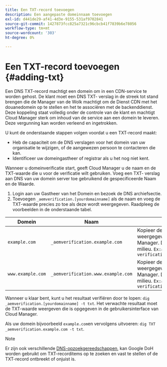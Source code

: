 ```yaml
---
title: Een TXT-record toevoegen
description: Een aangepaste domeinnaam toevoegen
exl-id: d441de29-af41-4d3e-9155-531af9702841
source-git-commit: 1427873fcc825a7321c96cbcb41f7839b6e78056
workflow-type: tm+mt
source-wordcount: '303'
ht-degree: 0%

---
```


# Een TXT-record toevoegen {#adding-txt}

Een DNS TXT-record machtigt een domein om in een CDN-service te worden gehost. De klant moet een DNS TXT- verslag in de streek tot stand brengen die de Manager van de Wolk machtigt om de Dienst CDN met het douanedomein op te stellen en het te associëren met de backenddienst. Deze koppeling staat volledig onder de controle van de klant en machtigt Cloud Manager sterk om inhoud van de service aan een domein te leveren. Deze vergunning kan worden verleend en ingetrokken.

U kunt de onderstaande stappen volgen voordat u een TXT-record maakt:

* Heb de capaciteit om de DNS verslagen voor het domein van uw organisatie te wijzigen, of de aangewezen persoon te contacteren die kan.
* Identificeer uw domeingastheer of registrar als u het nog niet kent.

Wanneer u domeinverificatie start, geeft Cloud Manager u de naam en de TXT-waarde die u voor de verificatie wilt gebruiken. Voeg een TXT- verslag aan DNS van uw domein server toe gebruikend de gespecificeerde Naam en de Waarde.

1. Login aan uw Gastheer van het Domein en bezoek de DNS archiefsectie.
1. Toevoegen `_aemverification.[yourdomainname]` als de naam en voeg de TXT-waarde precies zo toe als deze wordt weergegeven.
Raadpleeg de voorbeelden in de onderstaande tabel.

| Domein | Naam | TXT-waarde |
|--- |--- |---|
| `example.com` | `_aemverification.example.com` | Kopieer de volledige waarde die wordt weergegeven in de gebruikersinterface van Cloud Manager. Dit is specifiek voor het domein en het milieu. `Ex:adobe-aem-verification=example.com/[program]/[env]/..` |
| `www.example.com` | `_aemverification.www.example.com` | Kopieer de volledige waarde die wordt weergegeven in de gebruikersinterface van Cloud Manager. Dit is specifiek voor het domein en het milieu. `Ex:adobe-aem-verification=www.example.com/[program]/[env]/..` |

Wanneer u klaar bent, kunt u het resultaat verifiëren door te lopen: `dig _aemverification.[yourdomainname] -t txt`.
Het verwachte resultaat moet de TXT-waarde weergeven die is opgegeven in de gebruikersinterface van Cloud Manager.

Als uw domein bijvoorbeeld `example.com`en vervolgens uitvoeren: `dig TXT _aemverification.example.com -t txt`.

>[!NOTE]
>Er zijn ook verschillende [DNS-opzoekgereedschappen](https://www.ultratools.com/tools/dnsLookup), kan Google DoH worden gebruikt om TXT-recorditems op te zoeken en vast te stellen of de TXT-record ontbreekt of onjuist is.
